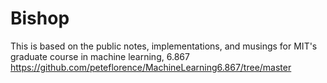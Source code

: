 # Bishop
This is based on the public notes, implementations, and musings for MIT's graduate course in machine learning, 6.867
https://github.com/peteflorence/MachineLearning6.867/tree/master

